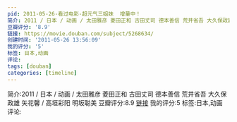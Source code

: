 ```yaml
---
pid: 2011-05-26-看过电影-超元气三姐妹  增量中！
简介: 2011 / 日本 / 动画 / 太田雅彦 菱田正和 古田丈司 德本善信 荒井省吾 大久保政雄 矢花馨 / 高垣彩阳 明坂聪美
豆瓣评分: '8.9'
链接: https://movie.douban.com/subject/5268634/
创建时间: '2011-05-26 13:56:09'
我的评分: '5'
标签: 日本,动画
评论:
tags: [douban]
categories: [timeline]
---
```

简介:2011 / 日本 / 动画 / 太田雅彦 菱田正和 古田丈司 德本善信 荒井省吾 大久保政雄 矢花馨 / 高垣彩阳 明坂聪美
豆瓣评分:8.9
[链接](https://movie.douban.com/subject/5268634/)
我的评分:5
标签:日本,动画
评论:
